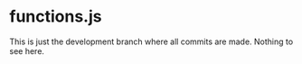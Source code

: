 functions.js
============

This is just the development branch where all commits are made. Nothing to see here.
